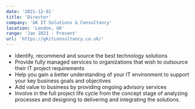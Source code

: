 ```yaml
---
date: '2021-12-01'
title: 'Director'
company: 'GK IT Solutions & Consultancy'
location: 'London, UK'
range: 'Jan 2021 - Present'
url: 'https://gkitconsultancy.co.uk/'
---
```


- Identify, recommend and source the best technology solutions
- Provide fully managed services to organizations that wish to outsource their IT project requirements
- Help you gain a better understanding of your IT environment to support your key business goals and objectives
- Add value to business by providing ongoing advisory services
- Involve in the full project life cycle from the concept stage of analyzing processes and designing to delivering and integrating the solutions.
